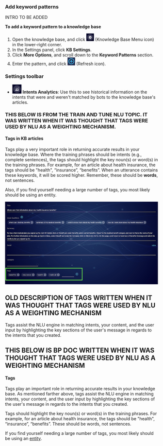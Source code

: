 ### Add keyword patterns

INTRO TO BE ADDED

**To add a keyword pattern to a knowledge base**
1. Open the knowledge base, and click <img style="width:25px" src="img/ConvoBuilder/icon_kb_settings.png"> (Knowledge Base Menu icon) in the lower-right corner.
2. In the Settings panel, click **KB Settings**.
3. Click **More Options**, and scroll down to the **Keyword Patterns** section.
4. Enter the pattern, and click <img style="width:25px" src="img/ConvoBuilder/icon_kb_add.png"> (Refresh icon).

### Settings toolbar

* <img style="width:30px" src="img/ConvoBuilder/icon_kb_intentAnalytics.png"> **Intents Analytics**: Use this to see historical information on the intents that were and weren't matched by bots to the knowledge base's articles.

### THIS BELOW IS FROM THE TRAIN AND TUNE NLU TOPIC. IT WAS WRITTEN WHEN IT WAS THOUGHT THAT TAGS WERE USED BY NLU AS A WEIGHTING MECHANISM.

#### Tags in KB articles

Tags play a very important role in returning accurate results in your knowledge base. Where the training phrases should be intents (e.g., complete sentences), the tags should highlight the key noun(s) or word(s) in the training phrases. For example, for an article about health insurance, the tags should be "health", “insurance”, “benefits”. When an utterance contains these keywords, it will be scored higher. Remember, these should be **words**, not sentences.

Also, if you find yourself needing a large number of tags, you most likely should be using an entity.

<img class="fancyimage" style="width:700px" src="img/tags.png">

## OLD DESCRIPTION OF TAGS WRITTEN WHEN IT WAS THOUGHT THAT TAGS WERE USED BY NLU AS A WEIGHTING MECHANISM

Tags assist the NLU engine in matching intents, your content, and the user input by highlighting the key sections of the user's message in regards to the intents that you created.

## THIS BELOW IS BP DOC WRITTEN WHEN IT WAS THOUGHT THAT TAGS WERE USED BY NLU AS A WEIGHTING MECHANISM

#### Tags

Tags play an important role in returning accurate results in your knowledge base. As mentioned farther above, tags assist the NLU engine in matching intents, your content, and the user input by highlighting the key sections of the user's message in regards to the intents that you created.

Tags should highlight the key noun(s) or word(s) in the training phrases. For example, for an article about health insurance, the tags should be "health", “insurance”, “benefits”. These should be words, not sentences.

If you find yourself needing a large number of tags, you most likely should be using an [entity](intent-builder-entities.html).